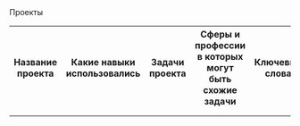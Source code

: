<html>
<head>
  Проекты
</head>
<body>
  <table>
    <tr>
      <th>Название проекта</th>
      <th>Какие навыки использовались</th>
      <th>Задачи проекта</th>
      <th>Сферы и профессии в которых могут быть схожие задачи</th>
      <th>Ключевые слова</th>
    </tr>
    <tr>
      <td></td>
      <td></td>
      <td></td>
      <td></td>
      <td></td>  
    </tr>
    <tr>
      <td></td>
      <td></td>
      <td></td>
      <td></td>
      <td></td>  
    </tr>
  </table>
</body>
</html>
